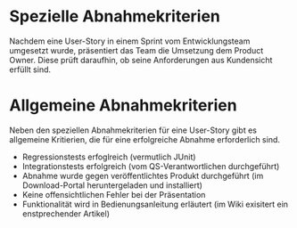 # Spezielle Abnahmekriterien #

Nachdem eine User-Story in einem Sprint vom Entwicklungsteam umgesetzt wurde, präsentiert das Team die Umsetzung dem Product Owner. Diese prüft daraufhin, ob seine Anforderungen aus Kundensicht erfüllt sind.

# Allgemeine Abnahmekriterien #

Neben den speziellen Abnahmekriterien für eine User-Story gibt es allgemeine Kritierien, die für eine erfolgreiche Abnahme erforderlich sind.

  * Regressionstests erfoglreich (vermutlich JUnit)
  * Integrationstests erfolgreich (vom QS-Verantwortlichen durchgeführt)
  * Abnahme wurde gegen veröffentlichtes Produkt durchgeführt (im Download-Portal heruntergeladen und installiert)
  * Keine offensichtlichen Fehler bei der Präsentation
  * Funktionalität wird in Bedienungsanleitung erläutert (im Wiki exisitert ein enstprechender Artikel)
